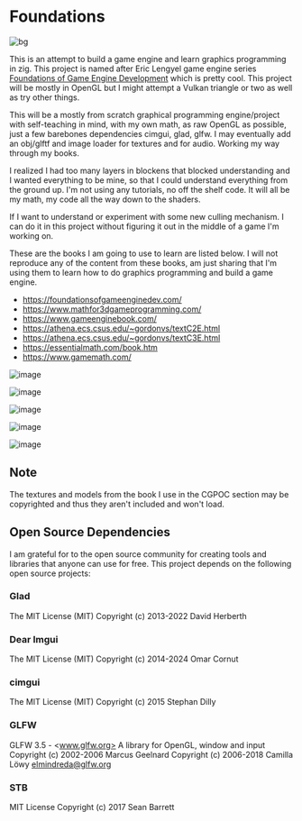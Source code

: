 # Foundations

![bg](https://github.com/user-attachments/assets/ed006c20-98ce-453c-ab6c-30930010545d)

This is an attempt to build a game engine and learn graphics programming in zig. This project is named after Eric Lengyel game engine series [Foundations of Game Engine Development](https://foundationsofgameenginedev.com/) which is pretty cool. This project will be mostly in
OpenGL but I might attempt a Vulkan triangle or two as well as try other things.

This will be a mostly from scratch graphical programming engine/project with self-teaching in mind, with my own math, as raw OpenGL as possible, just a few barebones dependencies cimgui, glad, glfw. I may eventually add an obj/glftf and image loader for textures and for audio.  Working my way through my books.

I realized I had too many layers in blockens that blocked understanding and I wanted everything to be mine, so that I could understand everything from the ground up. I'm not using any tutorials, no off the shelf code. It will all be my math, my code all the way down to the shaders.

If I want to understand or experiment with some new culling mechanism. I can do it in this project without figuring it out in the middle of a game I'm working on.

These are the books I am going to use to learn are listed below. I will not reproduce any of the content from these books, am just sharing that I'm using them to learn how to do graphics
programming and build a game engine.

* <https://foundationsofgameenginedev.com/>
* <https://www.mathfor3dgameprogramming.com/>
* <https://www.gameenginebook.com/>
* <https://athena.ecs.csus.edu/~gordonvs/textC2E.html>
* <https://athena.ecs.csus.edu/~gordonvs/textC3E.html>
* <https://essentialmath.com/book.htm>
* <https://www.gamemath.com/>

![image](https://github.com/btipling/foundations/assets/249641/fa81b05d-8297-4008-ab14-8f7df06f385b)

![image](https://github.com/user-attachments/assets/0e29c0df-91f9-4b6f-a3dd-9212225a576e)




![image](https://github.com/user-attachments/assets/13f13301-8e89-42f6-827a-a140e8707108)

![image](https://github.com/user-attachments/assets/629025f8-6f5f-4bc9-bb6e-6844005a2130)

![image](https://github.com/user-attachments/assets/2ed06912-4b29-423d-b78c-4dcf87fa5812)

## Note

The textures and models from the book I use in the CGPOC section may be copyrighted and thus they aren't included and won't load.

## Open Source Dependencies

I am grateful for to the open source community for creating tools and libraries that anyone can use for free. This project depends on the following open source projects:

### Glad

The MIT License (MIT)
Copyright (c) 2013-2022 David Herberth

### Dear Imgui

The MIT License (MIT)
Copyright (c) 2014-2024 Omar Cornut

### cimgui

The MIT License (MIT)
Copyright (c) 2015 Stephan Dilly

### GLFW

GLFW 3.5 - <www.glfw.org>
A library for OpenGL, window and input
Copyright (c) 2002-2006 Marcus Geelnard
Copyright (c) 2006-2018 Camilla Löwy <elmindreda@glfw.org>

### STB

MIT License
Copyright (c) 2017 Sean Barrett
